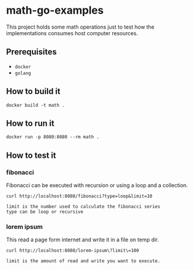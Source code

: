 # math-go-examples


This project holds some math operations just to test how the implementations consumes host computer resources.

## Prerequisites
* `docker`
* `golang`

## How to build it

`docker build -t math .`

## How to run it
`docker run -p 8080:8080 --rm math .`

## How to test it
### fibonacci
Fibonacci can be executed with recursion or using a loop and a collection.

`curl http://localhost:8080/fibonacci?type=loop&limit=10`

```
limit is the number used to calculate the fibonacci series
type can be loop or recursive
```

### lorem ipsum
This read a page form internet and write it in a file on temp dir.

`curl http://localhost:8080/lorem-ipsum\?limit\=100`

```
limit is the amount of read and write you want to execute.
```